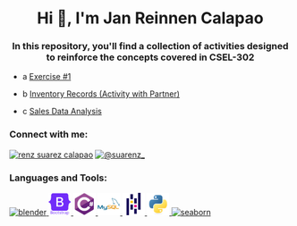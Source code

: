 <h1 align="center">Hi 👋, I'm Jan Reinnen Calapao</h1>
<h3 align="center">In this repository, you'll find a collection of activities designed to reinforce the concepts covered in CSEL-302</h3>

- a [Exercise #1](https://colab.research.google.com/drive/1-bL4gAG-ut3UrJIZA-VA16C1pTAe3XR2#scrollTo=ZACDagBmwPof)

- b [Inventory Records (Activity with Partner)](https://colab.research.google.com/drive/1zgo-kjXkX-6T1r3GvG1FFFzaRWEe0BCP)

- c [Sales Data Analysis](https://colab.research.google.com/drive/1a0HRPIsm0an88pZHA3HjymED64aSrXQ9)

<h3 align="left">Connect with me:</h3>
<p align="left">
<a href="https://fb.com/renz suarez calapao" target="blank"><img align="center" src="https://raw.githubusercontent.com/rahuldkjain/github-profile-readme-generator/master/src/images/icons/Social/facebook.svg" alt="renz suarez calapao" height="30" width="40" /></a>
<a href="https://instagram.com/@suarenz_" target="blank"><img align="center" src="https://raw.githubusercontent.com/rahuldkjain/github-profile-readme-generator/master/src/images/icons/Social/instagram.svg" alt="@suarenz_" height="30" width="40" /></a>
</p>

<h3 align="left">Languages and Tools:</h3>
<p align="left"> <a href="https://www.blender.org/" target="_blank" rel="noreferrer"> <img src="https://download.blender.org/branding/community/blender_community_badge_white.svg" alt="blender" width="40" height="40"/> </a> <a href="https://getbootstrap.com" target="_blank" rel="noreferrer"> <img src="https://raw.githubusercontent.com/devicons/devicon/master/icons/bootstrap/bootstrap-plain-wordmark.svg" alt="bootstrap" width="40" height="40"/> </a> <a href="https://www.w3schools.com/cs/" target="_blank" rel="noreferrer"> <img src="https://raw.githubusercontent.com/devicons/devicon/master/icons/csharp/csharp-original.svg" alt="csharp" width="40" height="40"/> </a> <a href="https://www.mysql.com/" target="_blank" rel="noreferrer"> <img src="https://raw.githubusercontent.com/devicons/devicon/master/icons/mysql/mysql-original-wordmark.svg" alt="mysql" width="40" height="40"/> </a> <a href="https://pandas.pydata.org/" target="_blank" rel="noreferrer"> <img src="https://raw.githubusercontent.com/devicons/devicon/2ae2a900d2f041da66e950e4d48052658d850630/icons/pandas/pandas-original.svg" alt="pandas" width="40" height="40"/> </a> <a href="https://www.python.org" target="_blank" rel="noreferrer"> <img src="https://raw.githubusercontent.com/devicons/devicon/master/icons/python/python-original.svg" alt="python" width="40" height="40"/> </a> <a href="https://seaborn.pydata.org/" target="_blank" rel="noreferrer"> <img src="https://seaborn.pydata.org/_images/logo-mark-lightbg.svg" alt="seaborn" width="40" height="40"/> </a> </p>
